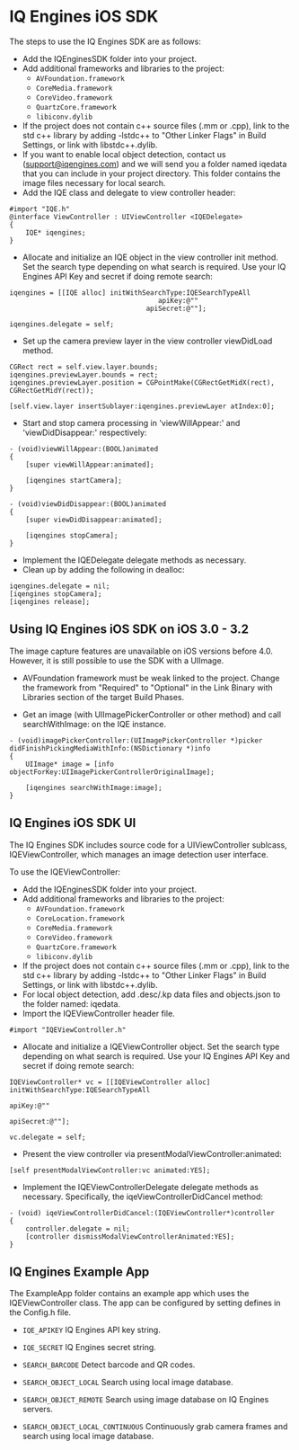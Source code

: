 # IQ Engines iOS SDK

The steps to use the IQ Engines SDK are as follows:

* Add the IQEnginesSDK folder into your project.
* Add additional frameworks and libraries to the project:
    * `AVFoundation.framework`
    * `CoreMedia.framework`
    * `CoreVideo.framework`
    * `QuartzCore.framework`
    * `libiconv.dylib`
* If the project does not contain c++ source files (.mm or .cpp), link to the std c++ library by adding -lstdc++ to "Other Linker Flags" in Build Settings, or link with libstdc++.dylib.
* If you want to enable local object detection, contact us (support@iqengines.com) and we will send you a folder named iqedata that you can include in your project directory. This folder contains the image files necessary for local search. 
* Add the IQE class and delegate to view controller header:

```
#import "IQE.h"
@interface ViewController : UIViewController <IQEDelegate>
{
    IQE* iqengines;
}
```

* Allocate and initialize an IQE object in the view controller init method. Set the search type depending on what search is required. Use your IQ Engines API Key and secret if doing remote search:

```
iqengines = [[IQE alloc] initWithSearchType:IQESearchTypeAll
                                     apiKey:@""
                                  apiSecret:@""];

iqengines.delegate = self;
```

* Set up the camera preview layer in the view controller viewDidLoad method.

```
CGRect rect = self.view.layer.bounds;
iqengines.previewLayer.bounds = rect;
iqengines.previewLayer.position = CGPointMake(CGRectGetMidX(rect),
CGRectGetMidY(rect));

[self.view.layer insertSublayer:iqengines.previewLayer atIndex:0];
```

* Start and stop camera processing in 'viewWillAppear:' and 'viewDidDisappear:'
respectively:

```
- (void)viewWillAppear:(BOOL)animated
{
    [super viewWillAppear:animated];

    [iqengines startCamera];
}

- (void)viewDidDisappear:(BOOL)animated
{
    [super viewDidDisappear:animated];

    [iqengines stopCamera];
}
```

* Implement the IQEDelegate delegate methods as necessary.
* Clean up by adding the following in dealloc:

```
iqengines.delegate = nil;
[iqengines stopCamera];
[iqengines release];
```

## Using IQ Engines iOS SDK on iOS 3.0 - 3.2

The image capture features are unavailable on iOS versions before 4.0. However, it is still possible to use the SDK with a UIImage.

* AVFoundation framework must be weak linked to the project. Change the framework from "Required" to "Optional" in the Link Binary with Libraries section of the target Build Phases.

* Get an image (with UIImagePickerController or other method) and call searchWithImage: on the IQE instance.

```
- (void)imagePickerController:(UIImagePickerController *)picker didFinishPickingMediaWithInfo:(NSDictionary *)info
{    
    UIImage* image = [info objectForKey:UIImagePickerControllerOriginalImage];

    [iqengines searchWithImage:image];
}
```

## IQ Engines iOS SDK UI

The IQ Engines SDK includes source code for a UIViewController sublcass, IQEViewController,  which manages an image detection user interface.

To use the IQEViewController:

* Add the IQEnginesSDK folder into your project.
* Add additional frameworks and libraries to the project:
    * `AVFoundation.framework`
    * `CoreLocation.framework`
    * `CoreMedia.framework`
    * `CoreVideo.framework`
    * `QuartzCore.framework`
    * `libiconv.dylib`
* If the project does not contain c++ source files (.mm or .cpp), link to the std c++ library by adding -lstdc++ to "Other Linker Flags" in Build Settings, or link with libstdc++.dylib.
* For local object detection, add .desc/.kp data files and objects.json to the folder named: iqedata.
* Import the IQEViewController header file.

```
#import "IQEViewController.h"
```

* Allocate and initialize a IQEViewController object. Set the search type depending on what search is required. Use your IQ Engines API Key and secret if doing remote search:

```
IQEViewController* vc = [[IQEViewController alloc] initWithSearchType:IQESearchTypeAll
                                                               apiKey:@""
                                                            apiSecret:@""];
    
vc.delegate = self;
```

* Present the view controller via presentModalViewController:animated:

```
[self presentModalViewController:vc animated:YES];
```

* Implement the IQEViewControllerDelegate delegate methods as necessary. Specifically, the iqeViewControllerDidCancel method:

```
- (void) iqeViewControllerDidCancel:(IQEViewController*)controller
{
    controller.delegate = nil;
    [controller dismissModalViewControllerAnimated:YES];
}
```

## IQ Engines Example App

The ExampleApp folder contains an example app which uses the IQEViewController class. The app can be configured by setting defines in the Config.h file.

* `IQE_APIKEY` IQ Engines API key string.
* `IQE_SECRET` IQ Engines secret string.

* `SEARCH_BARCODE` Detect barcode and QR codes.
* `SEARCH_OBJECT_LOCAL` Search using local image database.
* `SEARCH_OBJECT_REMOTE` Search using image database on IQ Engines servers.
* `SEARCH_OBJECT_LOCAL_CONTINUOUS` Continuously grab camera frames and search using local image database.
